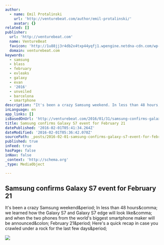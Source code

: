 ```yaml
---
author:
  - name: Emil Protalinski
    url: 'http://venturebeat.com/author/emil-protalinski/'
    avatar: {}
related: []
publisher:
  url: 'http://venturebeat.com'
  name: VentureBeat
  favicon: 'http://1u88jj3r4db2x4txp44yqfj1.wpengine.netdna-cdn.com/wp-content/themes/vbnews/img/favicon.ico'
  domain: venturebeat.com
keywords:
  - samsung
  - blass
  - february
  - evleaks
  - galaxy
  - evan
  - '2016'
  - unveiled
  - barcelona
  - smartphone
description: "It's been a crazy Samsung weekend. In less than 48 hours, we learned how the Galaxy S7 and Galaxy S7 edge will look like, and when the two phones from the world's biggest smartphone maker will be announced: February 21. Here's a quick recap in case you crawled under a rock for the last few days."
inLanguage: en
app_links: []
isBasedOnUrl: 'http://venturebeat.com/2016/01/31/samsung-confirms-galaxy-s7-event-for-february-21/'
title: Samsung confirms Galaxy S7 event for February 21
datePublished: '2016-02-01T05:41:34.264Z'
dateModified: '2016-02-01T05:36:42.078Z'
sourcePath: _posts/2016-02-01-samsung-confirms-galaxy-s7-event-for-february-21.md
published: true
inFeed: true
hasPage: false
inNav: false
_context: 'http://schema.org'
_type: MediaObject

---
```

<article style=""><h1>Samsung confirms Galaxy S7 event for February 21</h1><p>It's been a crazy Samsung weekend&amp;period; In less than 48 hours&amp;comma; we learned how the Galaxy S7 and Galaxy S7 edge will look like&amp;comma; and when the two phones from the world's biggest smartphone maker will be announced&amp;colon; February 21&amp;period; Here's a quick recap in case you crawled under a rock for the last few days&amp;period;</p><img src="http://1u88jj3r4db2x4txp44yqfj1.wpengine.netdna-cdn.com/wp-content/uploads/2016/01/s7angle-780x521.png" /></article>